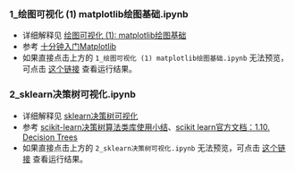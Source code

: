 ### 1_绘图可视化 (1) matplotlib绘图基础.ipynb
- 详细解释见 [绘图可视化 (1): matplotlib绘图基础](http://ywtail.github.io/2017/06/04/%E7%BB%98%E5%9B%BE%E5%8F%AF%E8%A7%86%E5%8C%96-1-matplotlib%E7%BB%98%E5%9B%BE%E5%9F%BA%E7%A1%80/)
- 参考 [十分钟入门Matplotlib](http://codingpy.com/article/a-quick-intro-to-matplotlib/)
- 如果直接点击上方的 `1_绘图可视化 (1) matplotlib绘图基础.ipynb` 无法预览，可点击 [这个链接](https://ywtail.github.io/python/%E5%8F%AF%E8%A7%86%E5%8C%96/%E7%BB%98%E5%9B%BE%E5%8F%AF%E8%A7%86%E5%8C%96-1-matplotlib%E7%BB%98%E5%9B%BE%E5%9F%BA%E7%A1%80.html) 查看运行结果。

### 2_sklearn决策树可视化.ipynb
- 详细解释见 [sklearn决策树可视化](http://ywtail.github.io/2017/06/08/sklearn%E5%86%B3%E7%AD%96%E6%A0%91%E5%8F%AF%E8%A7%86%E5%8C%96/)
- 参考 [scikit-learn决策树算法类库使用小结](http://www.cnblogs.com/pinard/p/6056319.html)、[scikit learn官方文档：1.10. Decision Trees](http://scikit-learn.org/stable/modules/tree.html#decision-trees)
- 如果直接点击上方的 `2_sklearn决策树可视化.ipynb` 无法预览，可点击 [这个链接](https://ywtail.github.io/python/%E5%8F%AF%E8%A7%86%E5%8C%96/2_sklearn%E5%86%B3%E7%AD%96%E6%A0%91%E5%8F%AF%E8%A7%86%E5%8C%96.html) 查看运行结果。
